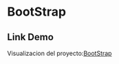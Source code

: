 # BootStrap
## Link Demo
Visualizacion del proyecto:[BootStrap](https://my-primer-bootstrap.netlify.app/)
